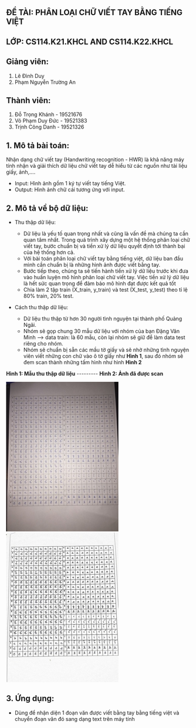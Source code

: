 ## ĐỀ TÀI: PHÂN LOẠI CHỮ VIẾT TAY BẰNG TIẾNG VIỆT
## LỚP: CS114.K21.KHCL AND CS114.K22.KHCL
## Giảng viên:
1. Lê Đình Duy
2. Phạm Nguyễn Trường An
## Thành viên:
1. Đỗ Trọng Khánh - 19521676
2. Võ Phạm Duy Đức - 19521383
3. Trịnh Công Danh - 19521326
## 1. Mô tả bài toán:
Nhận dạng chữ viết tay (Handwriting recognition - HWR) là khả năng máy tính nhận và giải thích dữ liệu chữ viết tay dễ hiểu từ các nguồn như tài liệu giấy, ảnh,....

- Input: Hình ảnh gồm 1 ký tự viết tay tiếng Việt.
- Output: Hình ảnh chữ cái tương ứng với input.
## 2. Mô tả về bộ dữ liệu:
  - Thu thập dữ liệu:
    - Dữ liệu là yếu tố quan trọng nhất và cũng là vấn đề mà chúng ta cần quan tâm nhất. Trong quá trình xây dựng một hệ thống phân loại chữ viết tay, bước chuẩn bị và tiền xử lý dữ liệu quyết định tới thành bại của hệ thống hơn cả.
    - Với bài toán phân loại chữ viết tay bằng tiếng việt, dữ liệu ban đầu mình cần chuẩn bị là những hình ảnh được viết bằng tay.
    - Bước tiếp theo, chúng ta sẽ tiến hành tiền xử lý dữ liệu trước khi đưa vào huấn luyện mô hình phân loại chữ viết tay. Việc tiền xử lý dữ liệu là hết sức quan trọng để đảm bảo mô hình đạt được kết quả tốt
    - Chia làm 2 tập train (X_train, y_train) và test (X_test, y_test) theo tỉ lệ 80% train, 20% test.

  - Cách thu thập dữ liệu:
    - Dữ liệu thu thập từ hơn 30 người tình nguyện tại thành phố Quảng Ngãi.
    - Nhóm sẽ gọp chung 30 mẫu dữ liệu với nhóm của bạn Đặng Văn Minh --> data train: là 60 mẫu, còn lại nhóm sẽ giữ để làm data test riêng cho nhóm.
    - Nhóm sẽ chuẩn bị sẵn các mầu tờ giấy và sẽ nhờ những tình nguyện viên viết những con chữ vào ô tờ giấy như **Hình 1**, sau đó nhóm sẽ đem scan thành những tấm hình như hình **Hình 2**

**Hình 1: Mẫu thu thập dữ liệu** --------- **Hình 2: Ảnh đã được scan**

![](Image/data.jpg)   ![](Image/scan_data.jpg)

## 3. Ứng dụng:
  - Dùng để nhận diện 1 đoạn văn được viết bằng tay bằng tiếng việt và chuyển đoạn văn đó sang dạng text trên máy tính
